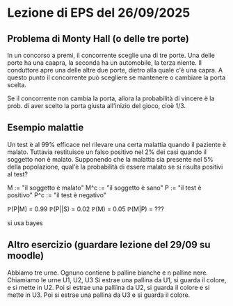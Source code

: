 
# Lezione di EPS del 26/09/2025
## Problema di Monty Hall (o delle tre porte)
In un concorso a premi, il concorrente sceglie una di tre porte. Una delle porte ha una caapra, la seconda ha un automobile, la terza niente. Il conduttore apre una delle altre due porte, dietro alla quale c'è una capra. A questo punto il concorrente può scegliere se mantenere o cambiare la porta scelta. 

Se il concorrente non cambia la porta, allora la probabilità di vincere è la prob. di aver scelto la porta giusta all'inizio del gioco, cioè 1/3.

## Esempio malattie
Un test è al 99% efficace nel rilevare una certa malattia quando il paziente è malato. Tuttavia restituisce un falso positivo nel 2% dei casi quando il soggetto non è malato. Supponendo che la malattia sia presente nel 5% della popolazione, qual'è la probabilità di essere malato se si risulta positivi al test?

M := "il soggetto è malato"
M^c := "il soggetto è sano"
P := "il test è positivo"
P^c := "il test è negativo"

ℙ(P|M) = 0.99
ℙ(P||S) = 0.02
ℙ(M) = 0.05
ℙ(M|P) = ???

si usa bayes

## Altro esercizio (guardare lezione del 29/09 su moodle)
Abbiamo tre urne. Ognuno contiene b palline bianche e n palline nere. Chiamiamo le urne U1, U2, U3
Si estrae una pallina da U1, si guarda il colore, e si mette in U2. Poi si estrae una palliìna da U2, si guarda il colore e si mette in U3. Poi si estrae una pallina da U3 e si guarda il colore.


